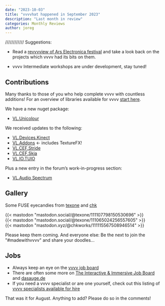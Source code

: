```yaml
---
date: "2023-10-03"
title: "vvvvhat happened in September 2023"
description: "Last month in review"
categories: Monthly Reviews
author: joreg
---
```


////////////
Suggestions:

- Read a [revvvview of Ars Electronica festival](https://visualprogramming.net/blog/2023/a-revvvview-of-ars-electronica-2023/) and take a look back on the projects which vvvv had its bits on them.

- vvvv Intermediate workshops are under development, stay tuned!


## Contributions
Many thanks to those of you who help complete vvvv with countless additions! For an overview of libraries available for vvvv [start here](https://thegraybook.vvvv.org/reference/libraries/overview.html).

We have a new nuget package:
- [VL.Unicolour ](https://discourse.vvvv.org/t/VL.Unicolour)

We received updates to the following:
- [VL.Devices.Kinect](https://www.nuget.org/packages/VL.Devices.Kinect)
- [VL.Addons](https://www.nuget.org/packages/VL.Addons) <- includes TextureFX!
- [VL.CEF.Stride](https://www.nuget.org/packages/VL.CEF.Stride)
- [VL.CEF.Skia](https://www.nuget.org/packages/VL.CEF.Skia)
- [VL.IO.TUIO](https://www.nuget.org/packages/VL.IO.TUIO)

Plus a new entry in the forum’s work-in-progress section:
- [VL.Audio Spectrum](https://discourse.vvvv.org/t/vl-audio-spectrum/21897)


## Gallery

Some FUSE eyecandies from [texone](https://mastodon.social/@texone) and [chk](https://vis.social/@chkworks@mastodon.xyz)

{{< mastodon "mastodon.social/@texone/111107798150530696" >}}  
{{< mastodon "mastodon.social/@texone/111065024256557605" >}}  
{{< mastodon "mastodon.xyz/@chkworks/111115567508946514" >}}


Please keep them coming. And everyone else: Be the next to join the "#madewithvvvv" and share your doodles...

## Jobs
- Always keep an eye on the [vvvv job board](https://discourse.vvvv.org/c/jobs)
- There are often some more on [The Interactive & Immersive Job Board](https://jobs.interactiveimmersive.io/?s=vvvv&post_type=job_listing&orderby=date) and [dasauge.de](https://dasauge.de/sta/Vvvv/)
- If you need a vvvv specialist or are one yourself, check out this listing of [vvvv specialists available for hire](https://vvvv.org/documentation/vvvv-specialists-available-for-hire)

That was it for August. Anything to add? Please do so in the comments!